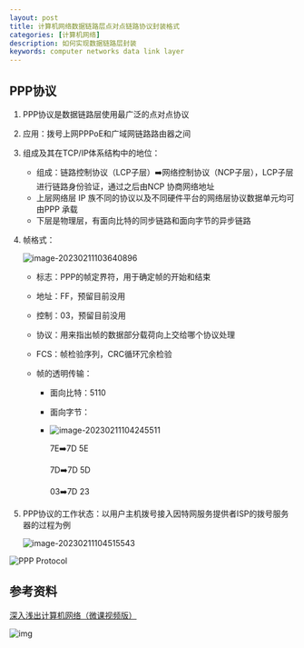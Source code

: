 ```yaml
---
layout: post
title: 计算机网络数据链路层点对点链路协议封装格式
categories: [计算机网络]
description: 如何实现数据链路层封装
keywords: computer networks data link layer 
---
```


## PPP协议

1. PPP协议是数据链路层使用最广泛的点对点协议

2. 应用：拨号上网PPPoE和广域网链路路由器之间

3. 组成及其在TCP/IP体系结构中的地位：

   + 组成：链路控制协议（LCP子层）:arrow_right:网络控制协议（NCP子层），LCP子层进行链路身份验证，通过之后由NCP 协商网络地址
   + 上层网络层 IP 族不同的协议以及不同硬件平台的网络层协议数据单元均可由PPP 承载
   + 下层是物理层，有面向比特的同步链路和面向字节的异步链路

4. 帧格式：

   ![image-20230211103640896](https://wendaocsmaster.github.io/images/blog/image-20230211103640896.png)

   + 标志：PPP的帧定界符，用于确定帧的开始和结束

   + 地址：FF，预留目前没用

   + 控制：03，预留目前没用

   + 协议：用来指出帧的数据部分载荷向上交给哪个协议处理

   + FCS：帧检验序列，CRC循环冗余检验

   + 帧的透明传输：

     + 面向比特：5110

     + 面向字节：

     + ![image-20230211104245511](https://wendaocsmaster.github.io/images/blog/image-20230211104245511.png)

       7E:arrow_right:7D 5E

       7D:arrow_right:7D 5D

       03:arrow_right:7D 23

5. PPP协议的工作状态：以用户主机拨号接入因特网服务提供者ISP的拨号服务器的过程为例

   ![image-20230211104515543](https://wendaocsmaster.github.io/images/blog/image-20230211104515543.png)

   



![PPP Protocol](https://wendaocsmaster.github.io/images/blog/ppp-protocol2.png)



## 参考资料

[深入浅出计算机网络（微课视频版）](http://www.tup.tsinghua.edu.cn/booksCenter/book_09342101.html)

![img](https://wendaocsmaster.github.io/images/blog/093421-01.jpg)
